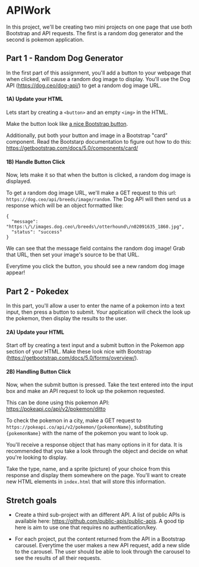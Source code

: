 # APIWork

In this project, we'll be creating two mini projects on one page that use both Bootstrap and API requests. The first is a random dog generator and the second is pokemon application.

## Part 1 - Random Dog Generator

In the first part of this assignment, you'll add a button to your webpage that
when clicked, will cause a random dog image to display. You'll use the Dog API (https://dog.ceo/dog-api/) to get a random dog image URL.

#### 1A) Update your HTML

Lets start by creating a `<button>` and an empty `<img>` in the HTML. 

Make the button look like [a nice Bootstrap button](https://getbootstrap.com/docs/5.0/components/buttons/). 

Additionally, put both your button and image in a Bootstrap "card"
component. Read the Bootstarp documentation to figure out how to do this: https://getbootstrap.com/docs/5.0/components/card/

#### 1B) Handle Button Click

Now, lets make it so that when the button is clicked, a random dog image is displayed.

To get a random dog image URL, we'll make a GET request to this url: `https://dog.ceo/api/breeds/image/random`. The Dog API will then send us a response which will be
an object formatted like:
```
{ 
  "message": "https:\/\/images.dog.ceo\/breeds\/otterhound\/n02091635_1860.jpg",
  "status": "success"
}
```

We can see that the message field contains the random dog image! Grab that URL, then set
your image's source to be that URL.

Everytime you click the button, you should see a new random dog image appear!

## Part 2 - Pokedex

In this part, you'll allow a user to enter the name of a pokemon into a text input,
then press a button to submit. Your application will check the look up the pokemon,
then display the results to the user.

#### 2A) Update your HTML

Start off by creating a text input and a submit button in the Pokemon app section of your
HTML. Make these look nice with Bootstrap (https://getbootstrap.com/docs/5.0/forms/overview/).

#### 2B) Handling Button Click

Now, when the submit button is pressed. Take the text entered into the input box
and make an API request to look up the pokemon requested.

This can be done using this pokemon API: https://pokeapi.co/api/v2/pokemon/ditto

To check the pokemon in a city, make a GET request to `https://pokeapi.co/api/v2/pokemon/{pokemonName}`,
substituting `{pokemonName}` with the name of the pokemon you want to look up.

You'll receive a response object that has many options in it for data. It is recommended that you take a look through the object and decide on what you're looking to display. 

Take the type, name, and a sprite (picture) of your choice from this response and display them
somewhere on the page. You'll want to create new HTML elements in `index.html` that
will store this information.

## Stretch goals

* Create a third sub-project with an different API. A list of public
APIs is available here: https://github.com/public-apis/public-apis. A good tip here is aim to 
use one that requires no authentication/key. 

* For each project, put the content returned from the API in a Bootstrap carousel.
Everytime the user makes a new API request, add a new slide to the carousel. The user
should be able to look through the carousel to see the results of all their requests.
